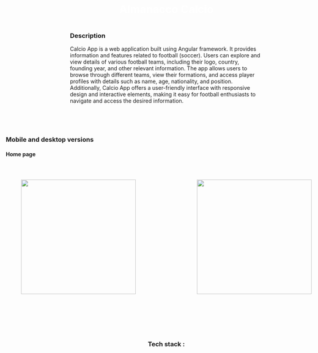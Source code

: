<body>
<div style="display: flex; align-items: center; justify-content: center; flex-direction: column;">
      
<div style="display: flex; gap: 10px;  flex-direction: column; align-items: center; justify-content: center;">
  <h1  align="center" style="color: white;"> Almanacco Calcio
  <!-- <p align="center"><img src="https://i.postimg.cc/Xv1MgmX0/Capture.png" style="width: 150px; padding: 20px;"></p></h1>  --> 
</div> 

<div>
  <h3 align="left">Description</h3>
    <p  align="left"> Calcio App is a web application built using Angular framework. It provides information and features related to football (soccer). Users can explore and view details of various football teams, including their logo, country, founding year, and other relevant information. The app allows users to browse through different teams, view their formations, and access player profiles with details such as name, age, nationality, and position. Additionally, Calcio App offers a user-friendly interface with responsive design and interactive elements, making it easy for football enthusiasts to navigate and access the desired information. </p>
   <br>

</div>          
<hr>

<div>
    <h3 align="left">Mobile and desktop versions</h3>
      <h4 align="left">Home page</h4>
  <div style="display: flex; gap: 5rem;  flex-direction: row;
        align-items: center; justify-content: center;">
   <img src='https://i.postimg.cc/zBcJdw4T/mobile.png' style="height: 300px; padding: 20px; margin: 20px;" /> 
    <img src='https://i.postimg.cc/d3GVLkSd/desktop.png' style="height: 300px; padding: 20px; margin: 20px;" /> 
    </div>
      <!-- <h4 align="left">Formation page</h4>
  <div style="display: flex; gap: 5rem;  flex-direction: row;
        align-items: center; justify-content: center;">
   <img src='https://i.postimg.cc/FzL7v0w7/mobile-10.png' style="height: 300px; padding: 20px; margin: 20px;" /> 
    <img src='https://i.postimg.cc/mZtXvV28/mobile-11.png' style="height: 300px; padding: 20px; margin: 20px;" /> 
    </div> -->
   
</div>      

      
<hr>
      
     
      

      
<hr>
      
<div style="display: flex; flex-direction: column;  align-items: center;">
<h3>Tech stack</span> :</h3>
<!-- <ul style="display: flex; flex-direction: row; gap:20px; align-items: center; justify-content: flex-start;">
<img  style='width: 40px;' src="https://raw.githubusercontent.com/devicons/devicon/master/icons/react/react-original.svg" alt="">
<img  style='width: 40px;' src="https://raw.githubusercontent.com/devicons/devicon/master/icons/nextjs/nextjs-original.svg" alt="">
<img  style='width: 40px;' src="https://raw.githubusercontent.com/devicons/devicon/master/icons/sass/sass-original.svg" alt="">
<img  style='width: 40px;' src="https://raw.githubusercontent.com/devicons/devicon/master/icons/git/git-original.svg" alt="">
<img  style='width: 40px;' src="https://avatars.githubusercontent.com/u/6078720?s=200&v=4" alt="">
</ul> -->
</div>
<hr>

</body>
